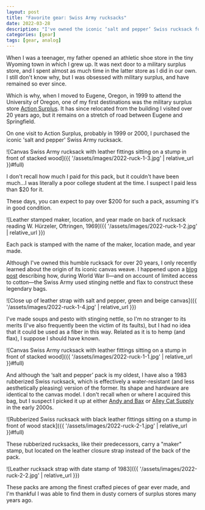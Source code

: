 ```yaml
---
layout: post
title: "Favorite gear: Swiss Army rucksacks"
date: 2022-03-28
description: "I've owned the iconic ‘salt and pepper’ Swiss rucksack for over 20 years, but just recently learned the reason for its legendary canvas weave."
categories: [gear]
tags: [gear, analog]
---
```


When I was a teenager, my father opened an athletic shoe store in the tiny Wyoming town in which I grew up. It was next door to a military surplus store, and I spent almost as much time in the latter store as I did in our own. I still don't know why, but I was obsessed with military surplus, and have remained so ever since.

Which is why, when I moved to Eugene, Oregon, in 1999 to attend the University of Oregon, one of my first destinations was the military surplus store [Action Surplus](https://www.actionsurpluseugene.com/). It has since relocated from the building I visited over 20 years ago, but it remains on a stretch of road between Eugene and Springfield.

On one visit to Action Surplus, probably in 1999 or 2000, I purchased the iconic 'salt and pepper' Swiss Army rucksack.

![Canvas Swiss Army rucksack with leather fittings sitting on a stump in front of stacked wood]({{ '/assets/images/2022-ruck-1-3.jpg' | relative_url }}#full)

I don't recall how much I paid for this pack, but it couldn't have been much...I was literally a poor college student at the time. I suspect I paid less than $20 for it.

These days, you can expect to pay over $200 for such a pack, assuming it's in good condition.

![Leather stamped maker, location, and year made on back of rucksack reading W. Hürzeler, Oftringen, 1969]({{ '/assets/images/2022-ruck-1-2.jpg' | relative_url }})

Each pack is stamped with the name of the maker, location made, and year made.

Although I've owned this humble rucksack for over 20 years, I only recently learned about the origin of its iconic canvas weave. I happened upon a [blog post](https://wynnchester.com/blogs/wynnchester-outdoors/the-history-of-swiss-army-rucksacks) describing how, during World War II—and on account of limited access to cotton—the Swiss Army used stinging nettle and flax to construct these legendary bags. 

![Close up of leather strap with salt and pepper, green and beige canvas]({{ '/assets/images/2022-ruck-1-4.jpg' | relative_url }})

I've made soups and pesto with stinging nettle, so I'm no stranger to its merits (I've also frequently been the victim of its faults), but I had no idea that it could be used as a fiber in this way. Related as it is to hemp (and flax), I suppose I should have known.

![Canvas Swiss Army rucksack with leather fittings sitting on a stump in front of stacked wood]({{ '/assets/images/2022-ruck-1-1.jpg' | relative_url }}#full)

And although the ‘salt and pepper’ pack is my oldest, I have also a 1983 rubberized Swiss rucksack, which is effectively a water-resistant (and less aesthetically pleasing) version of the former. Its shape and hardware are identical to the canvas model. I don't recall when or where I acquired this bag, but I suspect I picked it up at either [Andy and Bax](https://www.andyandbax.com/) or [Alley Cat Supply](https://www.yelp.com/biz/alley-cat-supply-boring) in the early 2000s.

![Rubberized Swiss rucksack with black leather fittings sitting on a stump in front of wood stack]({{ '/assets/images/2022-ruck-2-1.jpg' | relative_url }}#full)

These rubberized rucksacks, like their predecessors, carry a "maker" stamp, but located on the leather closure strap instead of the back of the pack.

![Leather rucksack strap with date stamp of 1983]({{ '/assets/images/2022-ruck-2-2.jpg' | relative_url }})

These packs are among the finest crafted pieces of gear ever made, and I'm thankful I was able to find them in dusty corners of surplus stores many years ago.